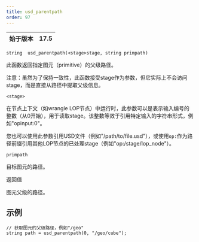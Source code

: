 ```yaml
---
title: usd_parentpath
order: 97
---
```

| 始于版本 | 17.5 |
| --- | --- |

`string  usd_parentpath(<stage>stage, string primpath)`

此函数返回指定图元（primitive）的父级路径。

注意：虽然为了保持一致性，此函数接受stage作为参数，但它实际上不会访问stage，而是直接从路径中提取父级信息。

`<stage>`

在节点上下文（如wrangle LOP节点）中运行时，此参数可以是表示输入编号的整数（从0开始），用于读取stage。该整数等效于引用特定输入的字符串形式，例如"opinput:0"。

您也可以使用此参数引用USD文件（例如"/path/to/file.usd"），或使用`op:`作为路径前缀引用其他LOP节点的已处理stage（例如"op:/stage/lop_node"）。

`primpath`

目标图元的路径。

返回值

图元父级的路径。

## 示例

```vex
// 获取图元的父级路径，例如"/geo"
string path = usd_parentpath(0, "/geo/cube");

```
